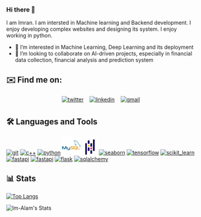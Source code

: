 ### Hi there 👋

I am Imran. I am intersted in Machine learning and Backend development. I enjoy developing complex websites and designing its system. I enjoy working in python.

- 👀 I’m interested in Machine Learning, Deep Learning and its deployment
- 💞️ I’m looking to collaborate on AI-driven projects, especially in financial data collection, financial analysis and prediction system

## ✉️ Find me on:

<p align="center">
	<a href="" target="_blank" rel="noopener noreferrer"> <img src="https://img.icons8.com/?size=100&id=ClbD5JTFM7FA&format=png&color=000000" alt="twitter" height="40" style="vertical-align:top; margin:6px"></a>
	<a href="https://www.linkedin.com/in/imran-alam-394b91226/" target="_blank" rel="noopener noreferrer"> <img src="https://cdn1.iconfinder.com/data/icons/logotypes/32/circle-linkedin-512.png" alt="linkedin" height="35" style="vertical-align:top; margin:6px"></a>
	<a href="mailto:imranalam04418gmail.com"> <img src="https://upload.wikimedia.org/wikipedia/commons/thumb/7/7e/Gmail_icon_%282020%29.svg/200px-Gmail_icon_%282020%29.svg.png" alt="gmail" height="30" style="vertical-align:top; margin:6px"></a>
</p>

## 🛠️ Languages and Tools

<p align="left">  
	<a href="https://git-scm.com/" target="_blank" rel="noreferrer"> <img src="https://www.vectorlogo.zone/logos/git-scm/git-scm-icon.svg" alt="git" width="40" height="40"/></a>
	<a href="https://www.w3schools.com/cpp/" target="_blank" rel="noreferrer"> <img src="https://img.icons8.com/?size=100&id=TpULddJc4gTh&format=png&color=000000" alt="c++" width="40" height="40"/></a>
	<a href="https://docs.python.org/3/" target="_blank" rel="noreferrer"> <img src="https://img.icons8.com/?size=100&id=13441&format=png&color=000000" alt="python" width="40" height="40"/></a>
	<a href="https://www.mysql.com/" target="_blank" rel="noreferrer"> <img src="https://raw.githubusercontent.com/devicons/devicon/master/icons/mysql/mysql-original-wordmark.svg" alt="mysql" width="50" height="50"/></a>
	<a href="https://pandas.pydata.org/" target="_blank" rel="noreferrer"> <img src="https://raw.githubusercontent.com/devicons/devicon/2ae2a900d2f041da66e950e4d48052658d850630/icons/pandas/pandas-original.svg" alt="pandas" width="40" height="40"/></a>
	<a href="https://seaborn.pydata.org/" target="_blank" rel="noreferrer"> <img src="https://seaborn.pydata.org/_images/logo-mark-lightbg.svg" alt="seaborn" width="40" height="40"/></a>
	<a href="https://www.tensorflow.org" target="_blank" rel="noreferrer"> <img src="https://www.vectorlogo.zone/logos/tensorflow/tensorflow-icon.svg" alt="tensorflow" width="40" height="40"/></a>
	<a href="https://scikit-learn.org/" target="_blank" rel="noreferrer"> <img src="https://upload.wikimedia.org/wikipedia/commons/0/05/Scikit_learn_logo_small.svg" alt="scikit_learn" width="40" height="40"/></a>
	<a href="https://fastapi.tiangolo.com/" target="_blank" rel="noreferrer"> <img src="https://github.com/gilbarbara/logos/blob/main/logos/fastapi.svg" alt="fastapi" width="70" height="40"/></a>
	<a href="https://www.evidentlyai.com/blog" target="_blank" rel="noreferrer"> <img src="https://cdn.prod.website-files.com/660ef16a9e0687d9cc2746d7/66180fbf4f40e9ed73ca2d39_evidently_ai_logo_fi.png" alt="fastapi" width="90" height="50"/></a>
	<a href="https://flask.palletsprojects.com/en/stable/" target="_blank" rel="noreferrer"> <img src="https://flask.palletsprojects.com/en/stable/_images/flask-horizontal.png" alt="flask" width="100" height="40"/></a>
	<a href="https://docs.sqlalchemy.org/en/20/index.html" target="_blank" rel="noreferrer"><img src="https://www.sqlalchemy.org/img/sqla_logo.png" alt="sqlalchemy" width="100" height="40"/></a>

</p>

## 📊 Stats

[![Top Langs](https://github-readme-stats.vercel.app/api/top-langs/?username=Im-Alam&theme=nightowl&hide=Jupyter%20Notebook&hide_border=true)](https://github.com/Im-Alam/github-readme-stats)

![Im-Alam's Stats](https://github-readme-stats.vercel.app/api?username=Im-Alam&theme=nightowl&show_icons=true&hide_border=true&count_private=true)


